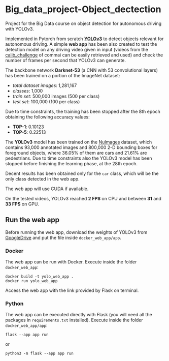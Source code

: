 # Big_data_project-Object_dectection
Project for the Big Data course on object detection for autonomous driving with YOLOv3.

Implemented in Pytorch from scratch [**YOLOv3**](https://arxiv.org/abs/1804.02767) to detect objects relevant for autonomous driving. A simple **web app** has been also created to test the detection model on any driving video given in input (videos from the [calib_challenge](https://github.com/commaai/calib_challenge/tree/main) of commai can be easily retrieved and used) and check the number of frames per second that YOLOv3 can generate.

The backbone network **Darknet-53** (a CNN with 53 convolutional layers) has been trained on a portion of the ImageNet dataset:
- *total dataset images*: 1,281,167
- *classes*: 1,000
- *train set*: 500,000 images (500 per class)
- *test set*: 100,000 (100 per class) 

Due to time constraints, the training has been stopped after the 8th epoch obtaining the following accuracy values:
- **TOP-1**: 0.10123
- **TOP-5**: 0.22513

The **YOLOv3** model has been trained on the [NuImages](https://www.nuscenes.org/nuimages) dataset, which contains 93,000 annotated images and 800,000 2-D bounding boxes for foreground objects, where 36.05% of them are cars and 21.61% are pedestrians. Due to time constraints also the YOLOv3 model has been stopped before finishing the learning phase, at the 28th epoch.

Decent results has been obtained only for the ``car`` class, which will be the only class detected in the web app.

The web app will use CUDA if available. 

On the tested videos, YOLOv3 reached **2 FPS** on CPU and between **31** and **33 FPS** on GPU.

## Run the web app

Before running the web app, download the weights of YOLOv3 from [GoogleDrive](https://drive.google.com/file/d/1SzbhC_fCWFChycasPJg_62Z0MBRD5JOz/view?usp=drive_link) and put the file inside ``docker_web_app/app``.

### Docker
The web app can be run with Docker. Execute inside the folder ``docker_web_app``:
```
docker build -t yolo_web_app .
docker run yolo_web_app
```
Access the web app with the link provided by Flask on terminal.

### Python
The web app can be executed directly with Flask (you will need all the packages in ``requirements.txt`` installed). Execute inside the folder ``docker_web_app/app``:
```
flask --app app run
```
or
```
python3 -m flask --app app run
```
